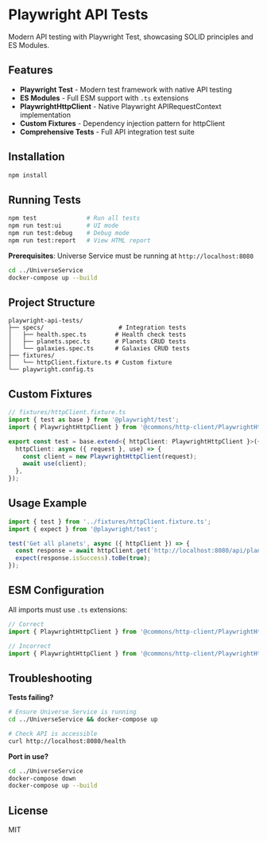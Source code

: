 # Playwright API Tests

Modern API testing with Playwright Test, showcasing SOLID principles and ES Modules.

## Features

- **Playwright Test** - Modern test framework with native API testing
- **ES Modules** - Full ESM support with `.ts` extensions
- **PlaywrightHttpClient** - Native Playwright APIRequestContext implementation
- **Custom Fixtures** - Dependency injection pattern for httpClient
- **Comprehensive Tests** - Full API integration test suite

## Installation

```bash
npm install
```

## Running Tests

```bash
npm test              # Run all tests
npm run test:ui       # UI mode
npm run test:debug    # Debug mode
npm run test:report   # View HTML report
```

**Prerequisites**: Universe Service must be running at `http://localhost:8080`

```bash
cd ../UniverseService
docker-compose up --build
```

## Project Structure

```
playwright-api-tests/
├── specs/                     # Integration tests
│   ├── health.spec.ts        # Health check tests
│   ├── planets.spec.ts       # Planets CRUD tests
│   └── galaxies.spec.ts      # Galaxies CRUD tests
├── fixtures/
│   └── httpClient.fixture.ts # Custom fixture
└── playwright.config.ts
```

## Custom Fixtures

```typescript
// fixtures/httpClient.fixture.ts
import { test as base } from '@playwright/test';
import { PlaywrightHttpClient } from '@commons/http-client/PlaywrightHttpClient.ts';

export const test = base.extend<{ httpClient: PlaywrightHttpClient }>({
  httpClient: async ({ request }, use) => {
    const client = new PlaywrightHttpClient(request);
    await use(client);
  },
});
```

## Usage Example

```typescript
import { test } from '../fixtures/httpClient.fixture.ts';
import { expect } from '@playwright/test';

test('Get all planets', async ({ httpClient }) => {
  const response = await httpClient.get('http://localhost:8080/api/planets');
  expect(response.isSuccess).toBe(true);
});
```

## ESM Configuration

All imports must use `.ts` extensions:

```typescript
// Correct
import { PlaywrightHttpClient } from '@commons/http-client/PlaywrightHttpClient.ts';

// Incorrect
import { PlaywrightHttpClient } from '@commons/http-client/PlaywrightHttpClient';
```

## Troubleshooting

**Tests failing?**
```bash
# Ensure Universe Service is running
cd ../UniverseService && docker-compose up

# Check API is accessible
curl http://localhost:8080/health
```

**Port in use?**
```bash
cd ../UniverseService
docker-compose down
docker-compose up --build
```

## License

MIT
